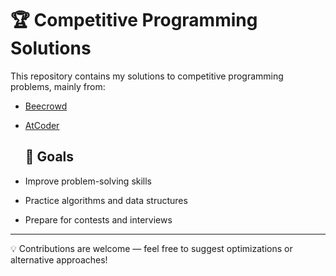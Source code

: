 # 🏆 Competitive Programming Solutions

This repository contains my solutions to competitive programming problems, mainly from:

- [Beecrowd](https://www.beecrowd.com.br/)
- [AtCoder](https://atcoder.jp/)


  ## 🚀 Goals
- Improve problem-solving skills
- Practice algorithms and data structures
- Prepare for contests and interviews

---
💡 Contributions are welcome — feel free to suggest optimizations or alternative approaches!
